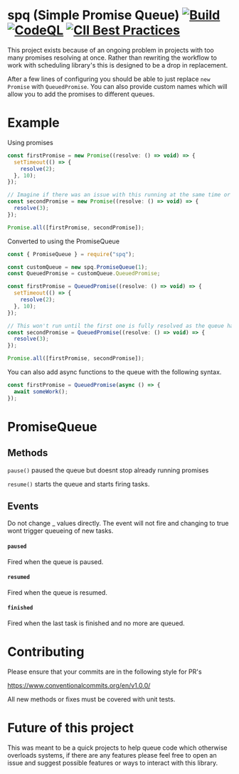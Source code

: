 # spq (Simple Promise Queue) [![Build](https://github.com/sekwah41/spq/actions/workflows/test.yml/badge.svg)](https://github.com/sekwah41/spq/actions/workflows/ci.yml) [![CodeQL](https://github.com/sekwah41/spq/actions/workflows/codeql-analysis.yml/badge.svg)](https://github.com/sekwah41/spq/actions/workflows/codeql-analysis.yml) [![CII Best Practices](https://bestpractices.coreinfrastructure.org/projects/5476/badge)](https://bestpractices.coreinfrastructure.org/projects/5476)

This project exists because of an ongoing problem in projects with too many promises resolving at once.
Rather than rewriting the workflow to work with scheduling library's this is designed to be a drop in replacement.

After a few lines of configuring you should be able to just replace `new Promise` with `QueuedPromise`.
You can also provide custom names which will allow you to add the promises to different queues.

# Example

Using promises

```javascript
const firstPromise = new Promise((resolve: () => void) => {
  setTimeout(() => {
    resolve(2);
  }, 10);
});

// Imagine if there was an issue with this running at the same time or too many at once. e.g. too many open connections
const secondPromise = new Promise((resolve: () => void) => {
  resolve(3);
});

Promise.all([firstPromise, secondPromise]);
```

Converted to using the PromiseQueue

```javascript
const { PromiseQueue } = require("spq");

const customQueue = new spq.PromiseQueue(1);
const QueuedPromise = customQueue.QueuedPromise;

const firstPromise = QueuedPromise((resolve: () => void) => {
  setTimeout(() => {
    resolve(2);
  }, 10);
});

// This won't run until the first one is fully resolved as the queue has a size of 1
const secondPromise = QueuedPromise((resolve: () => void) => {
  resolve(3);
});

Promise.all([firstPromise, secondPromise]);
```

You can also add async functions to the queue with the following syntax.

```javascript
const firstPromise = QueuedPromise(async () => {
  await someWork();
});
```

# PromiseQueue

## Methods

`pause()` paused the queue but doesnt stop already running promises

`resume()` starts the queue and starts firing tasks.

## Events

Do not change \_ values directly. The event will not fire and changing to true wont trigger
queueing of new tasks.

#### `paused`

Fired when the queue is paused.

#### `resumed`

Fired when the queue is resumed.

#### `finished`

Fired when the last task is finished and no more are queued.

# Contributing

Please ensure that your commits are in the following style for PR's

https://www.conventionalcommits.org/en/v1.0.0/

All new methods or fixes must be covered with unit tests.

# Future of this project

This was meant to be a quick projects to help queue code which otherwise overloads systems, if there are any features
please feel free to open an issue and suggest possible features or ways to interact with this library.

